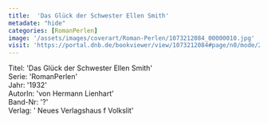 ```yaml
---
title:  'Das Glück der Schwester Ellen Smith'
metadate: "hide"
categories: [RomanPerlen]
image: '/assets/images/coverart/Roman-Perlen/1073212084_00000010.jpg'
visit: 'https://portal.dnb.de/bookviewer/view/1073212084#page/n0/mode/2up'
---
```

Titel: 'Das Glück der Schwester Ellen Smith' <br>
Serie: 'RomanPerlen' <br>
Jahr: '1932' <br>
AutorIn: 'von Hermann Lienhart' <br>
Band-Nr: '?' <br>
Verlag: ' Neues Verlagshaus f Volkslit'
